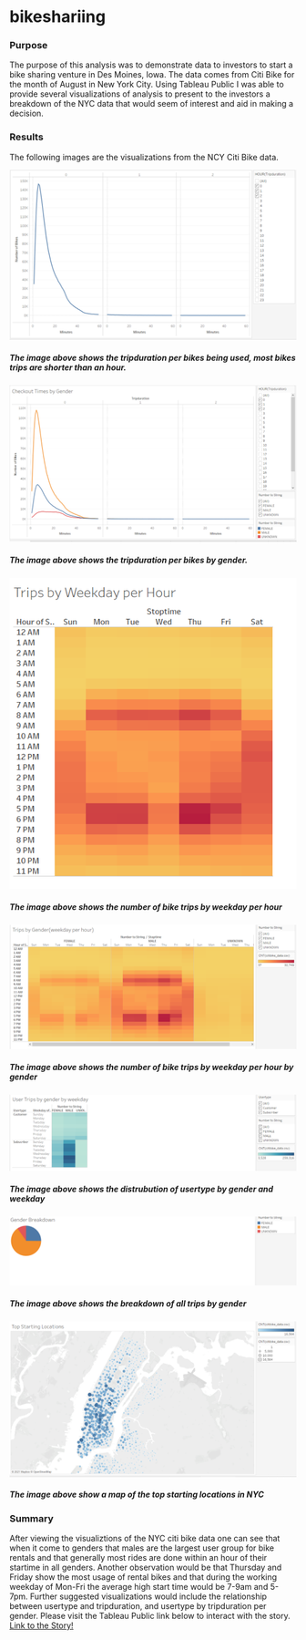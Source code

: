 # bikeshariing

### Purpose
  The purpose of this analysis was to demonstrate data to investors to start a bike sharing venture in Des Moines, Iowa. The data comes from Citi Bike for the month of August in New York City. Using Tableau Public I was able to provide several visualizations of analysis to present to the investors a breakdown of the NYC data that would seem of interest and aid in making a decision.
  
### Results
  
  The following images are the visualizations from the NCY Citi Bike data.
  
  ![one](images/one.PNG)
  ##### The image above shows the tripduration per bikes being used, most bikes trips are shorter than an hour.
  
  ![two](images/two.PNG)
  ##### The image above shows the tripduration per bikes by gender.
  
  ![three](images/three.PNG)
  ##### The image above shows the number of bike trips by weekday per hour
  
  ![four](images/four.PNG)
  ##### The image above shows the number of bike trips by weekday per hour by gender
  
  ![five](images/five.PNG)
  ##### The image above shows the distrubution of usertype by gender and weekday
  
  ![six](images/six.PNG) 
  ##### The image above shows the breakdown of all trips by gender
  
  ![seven](images/seven.PNG)
  ##### The image above show a map of the top starting locations in NYC
  
### Summary
  After viewing the visualiztions of the NYC citi bike data one can see that when it come to genders that males are the largest user group for bike rentals and that generally most rides are done within an hour of their startime in all genders. Another observation would be that Thursday and Friday show the most usage of rental bikes and that during the working weekday of Mon-Fri the average high start time would be 7-9am and 5-7pm. Further suggested visualizations would include the relationship between usertype and tripduration, and usertype by tripduration per gender. Please visit the Tableau Public link below to interact with the story.
  [Link to the Story!](https://public.tableau.com/app/profile/peter.chen3937/viz/NYC_citibike_anaylsis_project/NYCanalysis)
  

